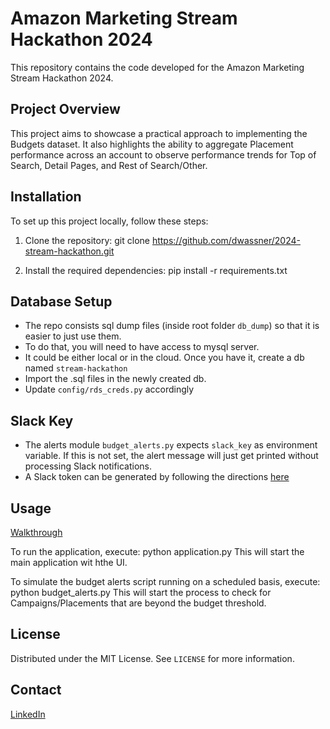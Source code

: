 # Amazon Marketing Stream Hackathon 2024
This repository contains the code developed for the Amazon Marketing Stream Hackathon 2024.


## Project Overview
This project aims to showcase a practical approach to implementing the Budgets dataset.
It also highlights the ability to aggregate Placement performance across an account to observe performance trends for Top of Search, Detail Pages, and Rest of Search/Other.


## Installation
To set up this project locally, follow these steps:

1. Clone the repository:
git clone https://github.com/dwassner/2024-stream-hackathon.git

2. Install the required dependencies:
pip install -r requirements.txt


## Database Setup
- The repo consists sql dump files  (inside root folder `db_dump`) so that it is easier to just use them.
- To do that, you will need to have access to mysql server.
- It could be either local or in the cloud. Once you have it, create a db named `stream-hackathon`
- Import the .sql files in the newly created db.
- Update `config/rds_creds.py` accordingly


## Slack Key
- The alerts module `budget_alerts.py` expects `slack_key` as environment variable. If this is not set, the alert message will just get printed without processing Slack notifications.
- A Slack token can be generated by following the directions [here](https://api.slack.com/tutorials/tracks/getting-a-token)


## Usage
[Walkthrough](https://www.loom.com/share/f35a55ee8d9749799fb62afd25135bf0?sid=018a620e-f752-464d-bca2-1d9cb89d995d)

To run the application, execute:
python application.py
This will start the main application wit hthe UI.

To simulate the budget alerts script running on a scheduled basis, execute:
python budget_alerts.py
This will start the process to check for Campaigns/Placements that are beyond the budget threshold.


## License
Distributed under the MIT License. See `LICENSE` for more information.


## Contact
[LinkedIn](https://www.linkedin.com/in/dustin-wassner/)
